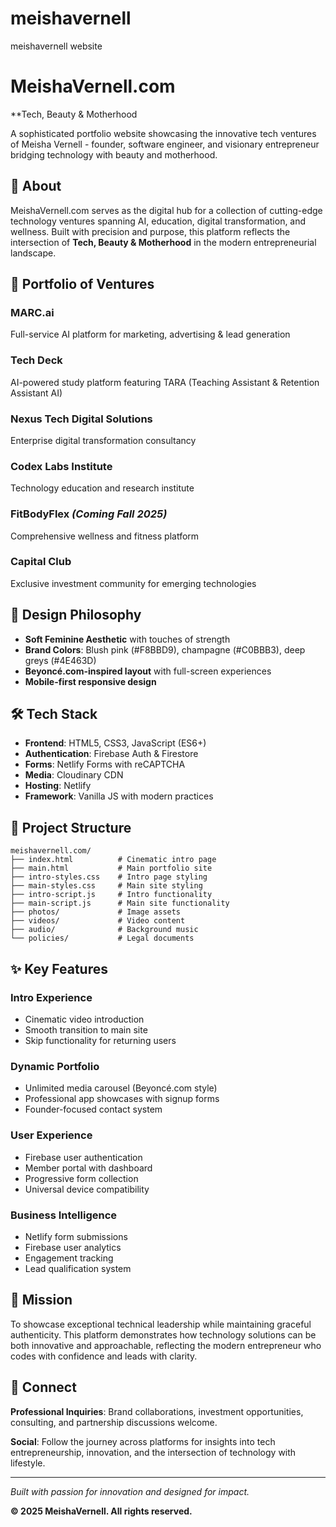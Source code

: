 # meishavernell
meishavernell website 
# MeishaVernell.com

**Tech, Beauty & Motherhood

A sophisticated portfolio website showcasing the innovative tech ventures of Meisha Vernell - founder, software engineer, and visionary entrepreneur bridging technology with beauty and motherhood.

## 🌟 About

MeishaVernell.com serves as the digital hub for a collection of cutting-edge technology ventures spanning AI, education, digital transformation, and wellness. Built with precision and purpose, this platform reflects the intersection of **Tech, Beauty & Motherhood** in the modern entrepreneurial landscape.

## 🚀 Portfolio of Ventures

### **MARC.ai** 
Full-service AI platform for marketing, advertising & lead generation

### **Tech Deck**
AI-powered study platform featuring TARA (Teaching Assistant & Retention Assistant AI)

### **Nexus Tech Digital Solutions**
Enterprise digital transformation consultancy

### **Codex Labs Institute** 
Technology education and research institute

### **FitBodyFlex** *(Coming Fall 2025)*
Comprehensive wellness and fitness platform

### **Capital Club**
Exclusive investment community for emerging technologies

## 🎨 Design Philosophy

- **Soft Feminine Aesthetic** with touches of strength
- **Brand Colors**: Blush pink (#F8BBD9), champagne (#C0BBB3), deep greys (#4E463D)
- **Beyoncé.com-inspired layout** with full-screen experiences
- **Mobile-first responsive design**

## 🛠️ Tech Stack

- **Frontend**: HTML5, CSS3, JavaScript (ES6+)
- **Authentication**: Firebase Auth & Firestore
- **Forms**: Netlify Forms with reCAPTCHA
- **Media**: Cloudinary CDN
- **Hosting**: Netlify
- **Framework**: Vanilla JS with modern practices

## 📁 Project Structure

```
meishavernell.com/
├── index.html          # Cinematic intro page
├── main.html           # Main portfolio site
├── intro-styles.css    # Intro page styling
├── main-styles.css     # Main site styling
├── intro-script.js     # Intro functionality
├── main-script.js      # Main site functionality
├── photos/             # Image assets
├── videos/             # Video content
├── audio/              # Background music
└── policies/           # Legal documents
```

## ✨ Key Features

### **Intro Experience**
- Cinematic video introduction
- Smooth transition to main site
- Skip functionality for returning users

### **Dynamic Portfolio**
- Unlimited media carousel (Beyoncé.com style)
- Professional app showcases with signup forms
- Founder-focused contact system

### **User Experience**
- Firebase user authentication
- Member portal with dashboard
- Progressive form collection
- Universal device compatibility

### **Business Intelligence**
- Netlify form submissions
- Firebase user analytics
- Engagement tracking
- Lead qualification system

## 🎯 Mission

To showcase exceptional technical leadership while maintaining graceful authenticity. This platform demonstrates how technology solutions can be both innovative and approachable, reflecting the modern entrepreneur who codes with confidence and leads with clarity.

## 🤝 Connect

**Professional Inquiries**: Brand collaborations, investment opportunities, consulting, and partnership discussions welcome.

**Social**: Follow the journey across platforms for insights into tech entrepreneurship, innovation, and the intersection of technology with lifestyle.

---

*Built with passion for innovation and designed for impact.*

**© 2025 MeishaVernell. All rights reserved.**